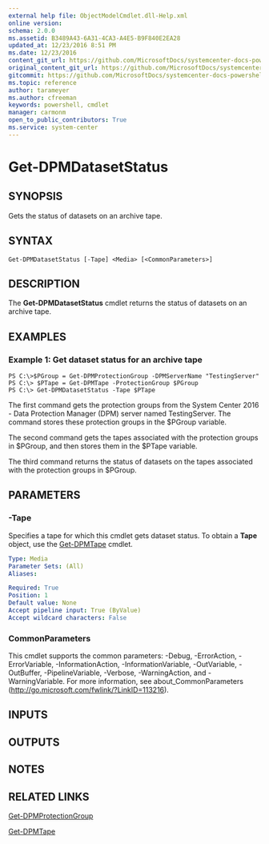 ```yaml
---
external help file: ObjectModelCmdlet.dll-Help.xml
online version: 
schema: 2.0.0
ms.assetid: B3489A43-6A31-4CA3-A4E5-B9F840E2EA28
updated_at: 12/23/2016 8:51 PM
ms.date: 12/23/2016
content_git_url: https://github.com/MicrosoftDocs/systemcenter-docs-powershell/blob/master/systemcenter-cmdlets/SystemCenter2016/DataProtectionManager/vlatest/Get-DPMDatasetStatus.md
original_content_git_url: https://github.com/MicrosoftDocs/systemcenter-docs-powershell/blob/master/systemcenter-cmdlets/SystemCenter2016/DataProtectionManager/vlatest/Get-DPMDatasetStatus.md
gitcommit: https://github.com/MicrosoftDocs/systemcenter-docs-powershell/blob/66515d87034fb4944dd2b7035563d20b1b00d010/systemcenter-cmdlets/SystemCenter2016/DataProtectionManager/vlatest/Get-DPMDatasetStatus.md
ms.topic: reference
author: tarameyer
ms.author: cfreeman
keywords: powershell, cmdlet
manager: carmonm
open_to_public_contributors: True
ms.service: system-center
---
```


# Get-DPMDatasetStatus

## SYNOPSIS
Gets the status of datasets on an archive tape.

## SYNTAX

```
Get-DPMDatasetStatus [-Tape] <Media> [<CommonParameters>]
```

## DESCRIPTION
The **Get-DPMDatasetStatus** cmdlet returns the status of datasets on an archive tape.

## EXAMPLES

### Example 1: Get dataset status for an archive tape
```
PS C:\>$PGroup = Get-DPMProtectionGroup -DPMServerName "TestingServer"
PS C:\> $PTape = Get-DPMTape -ProtectionGroup $PGroup
PS C:\> Get-DPMDatasetStatus -Tape $PTape
```

The first command gets the protection groups from the System Center 2016 - Data Protection Manager (DPM) server named TestingServer.
The command stores these protection groups in the $PGroup variable.

The second command gets the tapes associated with the protection groups in $PGroup, and then stores them in the $PTape variable.

The third command returns the status of datasets on the tapes associated with the protection groups in $PGroup.

## PARAMETERS

### -Tape
Specifies a tape for which this cmdlet gets dataset status.
To obtain a **Tape** object, use the [Get-DPMTape](./Get-DPMTape.md) cmdlet.

```yaml
Type: Media
Parameter Sets: (All)
Aliases: 

Required: True
Position: 1
Default value: None
Accept pipeline input: True (ByValue)
Accept wildcard characters: False
```

### CommonParameters
This cmdlet supports the common parameters: -Debug, -ErrorAction, -ErrorVariable, -InformationAction, -InformationVariable, -OutVariable, -OutBuffer, -PipelineVariable, -Verbose, -WarningAction, and -WarningVariable. For more information, see about_CommonParameters (http://go.microsoft.com/fwlink/?LinkID=113216).

## INPUTS

## OUTPUTS

## NOTES

## RELATED LINKS

[Get-DPMProtectionGroup](xref:SystemCenter2016/DataProtectionManager/vlatest/Get-DPMProtectionGroup.md)

[Get-DPMTape](xref:SystemCenter2016/DataProtectionManager/vlatest/Get-DPMTape.md)
